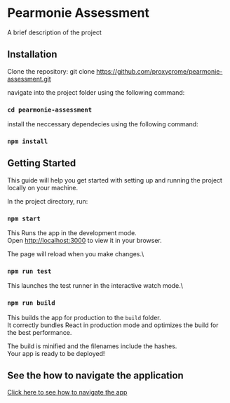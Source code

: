 # Pearmonie Assessment

A brief description of the project

## Installation

Clone the repository:
git clone https://github.com/proxycrome/pearmonie-assessment.git

navigate into the project folder using the following command:
### `cd pearmonie-assessment`

install the neccessary dependecies using the following command:
### `npm install`

## Getting Started

This guide will help you get started with setting up and running the project locally on your machine.

In the project directory, run:

### `npm start`

This Runs the app in the development mode.\
Open [http://localhost:3000](http://localhost:3000) to view it in your browser.

The page will reload when you make changes.\

### `npm run test`

This launches the test runner in the interactive watch mode.\

### `npm run build`

This builds the app for production to the `build` folder.\
It correctly bundles React in production mode and optimizes the build for the best performance.

The build is minified and the filenames include the hashes.\
Your app is ready to be deployed!


## See the how to navigate the application

[Click here to see how to navigate the app](https://scribehow.com/shared/Logging_Into_Pearmonie_Assessment__1hzGUcjOT--kfls9q43NMw)